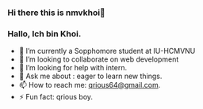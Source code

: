 ### Hi there this is nmvkhoi👋
### Hallo, Ich bin Khoi. 
<!--
**nmvkhoi/nmvkhoi** is a ✨ _special_ ✨ repository because its `README.md` (this file) appears on your GitHub profile.
-->
- 🌱 I’m currently a Sopphomore student at IU-HCMVNU
- 👯 I’m looking to collaborate on web development 
- 🤔 I’m looking for help with intern.
- 💬 Ask me about : eager to learn new things.
- 📫 How to reach me: qrious64@gmail.com.
- ⚡ Fun fact: qrious boy.

